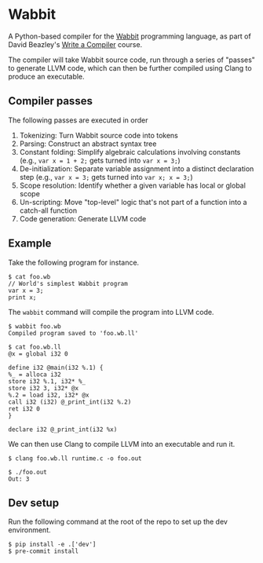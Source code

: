 # Wabbit
A Python-based compiler for the [Wabbit](https://dabeaz.com/wabbit.html) programming language, as part of David Beazley's [Write a Compiler](https://dabeaz.com/compiler.html) course.

The compiler will take Wabbit source code, run through a series of "passes" to generate LLVM code, which can then be further compiled using Clang to produce an executable.

## Compiler passes
The following passes are executed in order
1. Tokenizing: Turn Wabbit source code into tokens
1. Parsing: Construct an abstract syntax tree
1. Constant folding: Simplify algebraic calculations involving constants (e.g., `var x = 1 + 2;` gets turned into `var x = 3;`)
1. De-initialization: Separate variable assignment into a distinct declaration step (e.g., `var x = 3;` gets turned into `var x; x = 3;`)
1. Scope resolution: Identify whether a given variable has local or global scope
1. Un-scripting: Move "top-level" logic that's not part of a function into a catch-all function
1. Code generation: Generate LLVM code

## Example
Take the following program for instance.
```
$ cat foo.wb
// World's simplest Wabbit program
var x = 3;
print x;
```

The `wabbit` command will compile the program into LLVM code.
```
$ wabbit foo.wb
Compiled program saved to 'foo.wb.ll'

$ cat foo.wb.ll
@x = global i32 0

define i32 @main(i32 %.1) {
%_ = alloca i32
store i32 %.1, i32* %_
store i32 3, i32* @x
%.2 = load i32, i32* @x
call i32 (i32) @_print_int(i32 %.2)
ret i32 0
}

declare i32 @_print_int(i32 %x)
```

We can then use Clang to compile LLVM into an executable and run it.
```
$ clang foo.wb.ll runtime.c -o foo.out

$ ./foo.out
Out: 3
```

## Dev setup
Run the following command at the root of the repo to set up the dev environment.
```
$ pip install -e .['dev']
$ pre-commit install
```